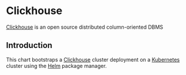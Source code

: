 # Clickhouse

[Clickhouse](https://clickhouse.yandex/) is an open source distributed column-oriented DBMS

## Introduction

This chart bootstraps a [Clickhouse](https://clickhouse.yandex) cluster deployment on a [Kubernetes](http://kubernetes.io) cluster using the [Helm](https://helm.sh) package manager.
